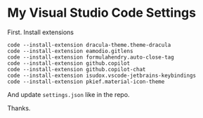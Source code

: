 # My Visual Studio Code Settings

First. Install extensions
```
code --install-extension dracula-theme.theme-dracula
code --install-extension eamodio.gitlens
code --install-extension formulahendry.auto-close-tag
code --install-extension github.copilot
code --install-extension github.copilot-chat
code --install-extension isudox.vscode-jetbrains-keybindings
code --install-extension pkief.material-icon-theme
```
And update `settings.json` like in the repo.

Thanks.
